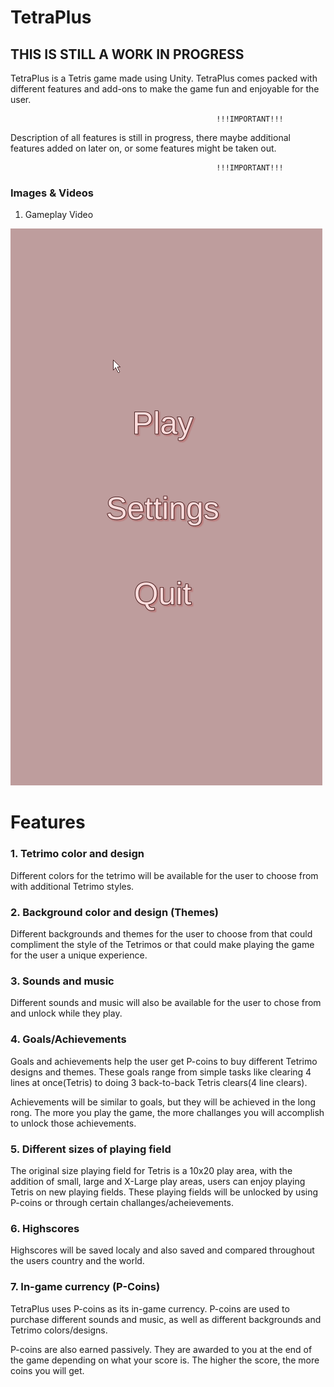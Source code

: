 # TetraPlus
## THIS IS STILL A WORK IN PROGRESS

TetraPlus is a Tetris game made using Unity. TetraPlus comes packed with different features and add-ons to make the game fun
and enjoyable for the user. 

                                                  !!!IMPORTANT!!!
Description of all features is still in progress, there maybe additional features added on later on, or some features might be taken out.

                                                  !!!IMPORTANT!!!
                                                  
### Images & Videos  
1. Gameplay Video

![](Tetris/Assets/Pictures/gamplay-vid.gif)

# Features
### 1. Tetrimo color and design
Different colors for the tetrimo will be available for the user to choose from with additional Tetrimo styles. 

### 2. Background color and design (Themes)
Different backgrounds and themes for the user to choose from that could compliment the style of the Tetrimos or that could make playing
the game for the user a unique experience.

### 3. Sounds and music
Different sounds and music will also be available for the user to chose from and unlock while they play.


### 4. Goals/Achievements
Goals and achievements help the user get P-coins to buy different Tetrimo designs and themes. These goals range from simple tasks like 
clearing 4 lines at once(Tetris) to doing 3 back-to-back Tetris clears(4 line clears).

Achievements will be similar to goals, but they will be achieved in the long rong. The more you play the game, the more challanges you will
accomplish to unlock those achievements.

### 5. Different sizes of playing field
The original size playing field for Tetris is a 10x20 play area, with the addition of small, large and X-Large play areas, users can enjoy 
playing Tetris on new playing fields. These playing fields will be unlocked by using P-coins or through certain challanges/acheievements. 

### 6. Highscores
Highscores will be saved localy and also saved and compared throughout the users country and the world.

### 7. In-game currency (P-Coins)
TetraPlus uses P-coins as its in-game currency. P-coins are used to purchase different sounds and music, as well as different backgrounds
and Tetrimo colors/designs. 

P-coins are also earned passively. They are awarded to you at the end of the game depending on what your score is. The higher the score,
the more coins you will get.

